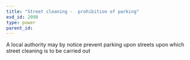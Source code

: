 ```yaml
---
title: "Street cleaning -  prohibition of parking"
esd_id: 2090
type: power
parent_id:  
---
```


A local authority may by notice prevent parking upon streets upon which street cleaning is  to be carried out

